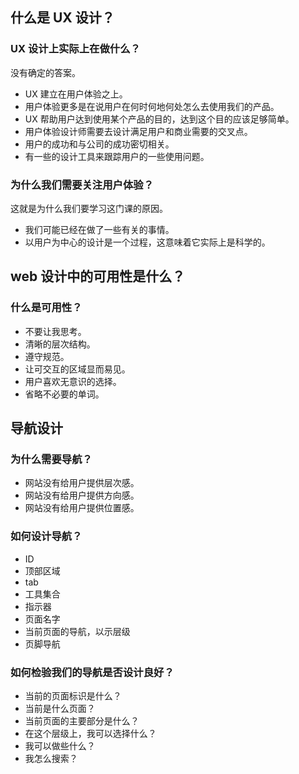 ## 什么是 UX 设计？
### UX 设计上实际上在做什么？
没有确定的答案。

* UX 建立在用户体验之上。
* 用户体验更多是在说用户在何时何地何处怎么去使用我们的产品。
* UX 帮助用户达到使用某个产品的目的，达到这个目的应该足够简单。
* 用户体验设计师需要去设计满足用户和商业需要的交叉点。
* 用户的成功和与公司的成功密切相关。
* 有一些的设计工具来跟踪用户的一些使用问题。

### 为什么我们需要关注用户体验？
这就是为什么我们要学习这门课的原因。

* 我们可能已经在做了一些有关的事情。
* 以用户为中心的设计是一个过程，这意味着它实际上是科学的。


## web 设计中的可用性是什么？
### 什么是可用性？

* 不要让我思考。
* 清晰的层次结构。
* 遵守规范。
* 让可交互的区域显而易见。
* 用户喜欢无意识的选择。
* 省略不必要的单词。

## 导航设计
### 为什么需要导航？

* 网站没有给用户提供层次感。
* 网站没有给用户提供方向感。
* 网站没有给用户提供位置感。

### 如何设计导航？
* ID
* 顶部区域
* tab
* 工具集合
* 指示器
* 页面名字
* 当前页面的导航，以示层级
* 页脚导航

### 如何检验我们的导航是否设计良好？
* 当前的页面标识是什么？
* 当前是什么页面？
* 当前页面的主要部分是什么？
* 在这个层级上，我可以选择什么？
* 我可以做些什么？
* 我怎么搜索？


